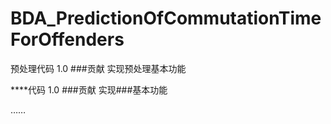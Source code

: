 # BDA_PredictionOfCommutationTimeForOffenders

预处理代码 1.0 ###贡献 实现预处理基本功能

****代码 1.0 ###贡献 实现###基本功能

……
